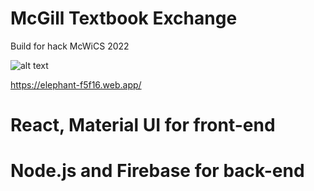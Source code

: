 # McGill Textbook Exchange
Build for hack McWiCS 2022

![alt text](https://github.com/tinamliang/elephantGroup/blob/elephant.png?raw=true)

https://elephant-f5f16.web.app/

# React, Material UI for front-end
# Node.js and Firebase for back-end




